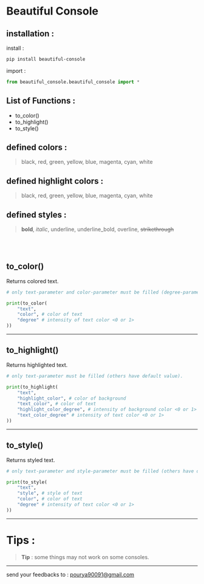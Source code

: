 # Beautiful Console

## installation :

install :
```bash
pip install beautiful-console
```

import :
```python
from beautiful_console.beautiful_console import *
```
## List of Functions :
- to_color()
- to_highlight()
- to_style()

## defined colors : 
>black, red, green, yellow, blue, magenta, cyan, white


## defined highlight colors : 
>black, red, green, yellow, blue, magenta, cyan, white


## defined styles :
>**bold**, _italic_, underline, underline_bold, overline, ~~strikethrough~~

<br><br>

## to_color()
Returns colored text.

```python
# only text-parameter and color-parameter must be filled (degree-parameter have default value).

print(to_color(
    "text",
    "color", # color of text
    "degree" # intensity of text color <0 or 1>
))
```
---
## to_highlight()
Returns highlighted text.

```python
# only text-parameter must be filled (others have default value).

print(to_highlight(
    "text",
    "highlight_color", # color of background
    "text_color", # color of text
    "highlight_color_degree", # intensity of background color <0 or 1>
    "text_color_degree" # intensity of text color <0 or 1>
))
```
---
## to_style()
Returns styled text.

```python
# only text-parameter and style-parameter must be filled (others have default value).

print(to_style(
    "text",
    "style", # style of text
    "color", # color of text
    "degree" # intensity of text color <0 or 1>
))
```
---
# Tips :
>**Tip** : some things may not work on some consoles.
---
send your feedbacks to : pourya90091@gmail.com